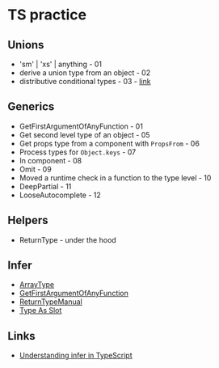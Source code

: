 # TS practice

## Unions 
- 'sm' | 'xs' | anything - 01
- derive a union type from an object - 02
- distributive conditional types - 03 - [link](https://artsy.github.io/blog/2018/11/21/conditional-types-in-typescript/)

## Generics
- GetFirstArgumentOfAnyFunction - 01
- Get second level type of an object - 05
- Get props type from a component with `PropsFrom` - 06
- Process types for `Object.keys` - 07
- In component - 08
- Omit - 09
- Moved a runtime check in a function to the type level - 10
- DeepPartial - 11
- LooseAutocomplete - 12

## Helpers
- ReturnType - under the hood

## Infer
- [ArrayType](src/infer/Example01.ts)
- [GetFirstArgumentOfAnyFunction](src/generics/Example01.ts)
- [ReturnTypeManual](src/infer/ReturnType01.ts)
- [Type As Slot](src/infer/TypeAsSlot.ts)

## Links
- [Understanding infer in TypeScript](https://blog.logrocket.com/understanding-infer-typescript/)
